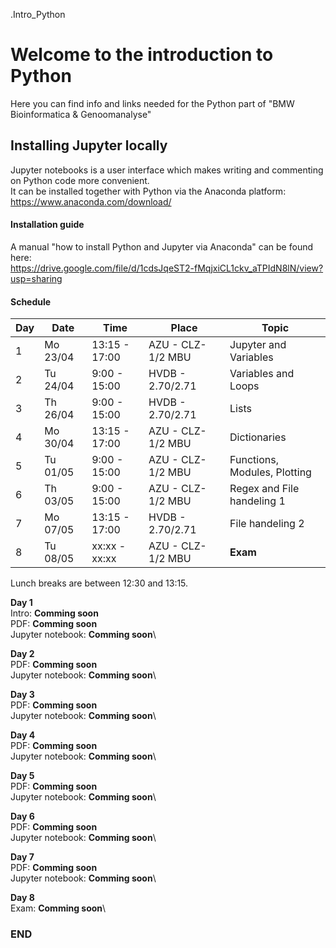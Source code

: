 .Intro_Python

# Welcome to the introduction to Python

Here you can find info and links needed for the Python part of "BMW Bioinformatica & Genoomanalyse"

## Installing Jupyter locally

Jupyter notebooks is a user interface which makes writing and commenting on Python code more convenient.\
It can be installed together with Python via the Anaconda platform:\
https://www.anaconda.com/download/

#### Installation guide
A manual "how to install Python and Jupyter via Anaconda" can be found here:\
https://drive.google.com/file/d/1cdsJqeST2-fMqjxiCL1ckv_aTPIdN8lN/view?usp=sharing

#### Schedule

| Day | Date     | Time          | Place             | Topic                        |
|-----|----------|---------------|-------------------|------------------------------|
| 1   | Mo 23/04 | 13:15 - 17:00 | AZU - CLZ-1/2 MBU | Jupyter and Variables        |
| 2   | Tu 24/04 |  9:00 - 15:00 | HVDB - 2.70/2.71  | Variables and Loops          |
| 3   | Th 26/04 |  9:00 - 15:00 | HVDB - 2.70/2.71  | Lists                        |
| 4   | Mo 30/04 | 13:15 - 17:00 | AZU - CLZ-1/2 MBU | Dictionaries                 |
| 5   | Tu 01/05 |  9:00 - 15:00 | AZU - CLZ-1/2 MBU | Functions, Modules, Plotting |
| 6   | Th 03/05 |  9:00 - 15:00 | AZU - CLZ-1/2 MBU | Regex and File handeling 1   |
| 7   | Mo 07/05 | 13:15 - 17:00 | HVDB - 2.70/2.71  | File handeling 2             |
| 8   | Tu 08/05 | xx:xx - xx:xx | AZU - CLZ-1/2 MBU | **Exam**                     |

Lunch breaks are between 12:30 and 13:15.

**Day 1**\
Intro: **Comming soon**\
PDF: **Comming soon**\
Jupyter notebook: **Comming soon**\

**Day 2**\
PDF: **Comming soon**\
Jupyter notebook: **Comming soon**\

**Day 3**\
PDF: **Comming soon**\
Jupyter notebook: **Comming soon**\

**Day 4**\
PDF: **Comming soon**\
Jupyter notebook: **Comming soon**\

**Day 5**\
PDF: **Comming soon**\
Jupyter notebook: **Comming soon**\

**Day 6**\
PDF: **Comming soon**\
Jupyter notebook: **Comming soon**\

**Day 7**\
PDF: **Comming soon**\
Jupyter notebook: **Comming soon**\

**Day 8**\
Exam: **Comming soon**\





### END
